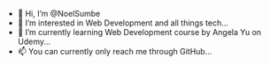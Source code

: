 - 👋 Hi, I’m @NoelSumbe
- 👀 I’m interested in Web Development and all things tech...
- 🌱 I’m currently learning Web Development course by Angela Yu on Udemy...
- 📫 You can currently only reach me through GitHub...

<!---
NoelSumbe/NoelSumbe is a ✨ special ✨ repository because its `README.md` (this file) appears on your GitHub profile.
You can click the Preview link to take a look at your changes.
--->
